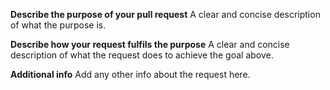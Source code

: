 **Describe the purpose of your pull request**
A clear and concise description of what the purpose is.

**Describe how your request fulfils the purpose**
A clear and concise description of what the request does to achieve the goal above.

**Additional info**
Add any other info about the request here.
